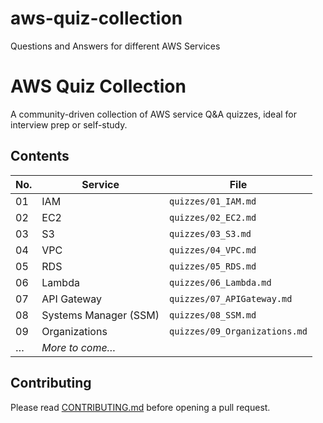 # aws-quiz-collection
Questions and Answers for different AWS Services
# AWS Quiz Collection

A community-driven collection of AWS service Q&A quizzes, ideal for interview prep or self-study.

## Contents

| No. | Service                     | File                     |
|-----|-----------------------------|--------------------------|
| 01  | IAM                         | `quizzes/01_IAM.md`      |
| 02  | EC2                         | `quizzes/02_EC2.md`      |
| 03  | S3                          | `quizzes/03_S3.md`      |
| 04  | VPC                         | `quizzes/04_VPC.md`      |
| 05  | RDS                         | `quizzes/05_RDS.md`      |
| 06  | Lambda                      | `quizzes/06_Lambda.md`   |
| 07  | API Gateway                 | `quizzes/07_APIGateway.md` |
| 08  | Systems Manager (SSM)       | `quizzes/08_SSM.md`      |
| 09  | Organizations               | `quizzes/09_Organizations.md` |
| …   | _More to come…_             |                          |

## Contributing

Please read [CONTRIBUTING.md](CONTRIBUTING.md) before opening a pull request.

